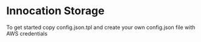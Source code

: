 # Innocation Storage #

To get started copy config.json.tpl and create your own config.json file with AWS credentials